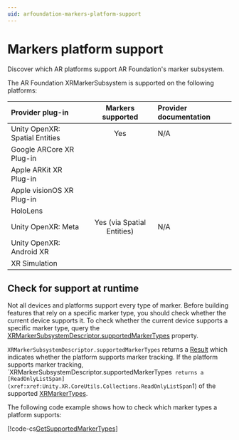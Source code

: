 ```yaml
---
uid: arfoundation-markers-platform-support
---
```

# Markers platform support

Discover which AR platforms support AR Foundation's marker subsystem.

The AR Foundation XRMarkerSubsystem is supported on the following platforms:

| Provider plug-in | Markers supported | Provider documentation |
| :--------------- | :---------------: | :--------------------- |
| Unity OpenXR: Spatial Entities | Yes | N/A |
| Google ARCore XR Plug-in | | |
| Apple ARKit XR Plug-in | | |
| Apple visionOS XR Plug-in | | |
| HoloLens | | |
| Unity OpenXR: Meta | Yes (via Spatial Entities) | N/A |
| Unity OpenXR: Android XR | | |
| XR Simulation | | |

## Check for support at runtime

Not all devices and platforms support every type of marker. Before building features that rely on a specific marker type, you should check whether the current device supports it. To check whether the current device supports a specific marker type, query the [XRMarkerSubsystemDescriptor.supportedMarkerTypes](xref:UnityEngine.XR.ARSubsystems.XRMarkerSubsystemDescriptor.supportedMarkerTypes) property.

`XRMarkerSubsystemDescriptor.supportedMarkerTypes` returns a [Result](xref:UnityEngine.XR.ARSubsystems.Result`1) which indicates whether the platform supports marker tracking. If the platform supports marker tracking, `XRMarkerSubsystemDescriptor.supportedMarkerTypes` returns a [ReadOnlyListSpan](xref:xref:Unity.XR.CoreUtils.Collections.ReadOnlyListSpan`1) of the supported [XRMarkerTypes](xref:UnityEngine.XR.ARSubsystems.XRMarkerType).

The following code example shows how to check which marker types a platform supports:

[!code-cs[GetSupportedMarkerTypes](../../../Tests/Runtime/CodeSamples/ARMarkerSamples.cs#GetSupportedMarkerTypes)]
